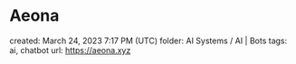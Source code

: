 # Aeona

created: March 24, 2023 7:17 PM (UTC)
folder: AI Systems / AI | Bots
tags: ai, chatbot
url: https://aeona.xyz